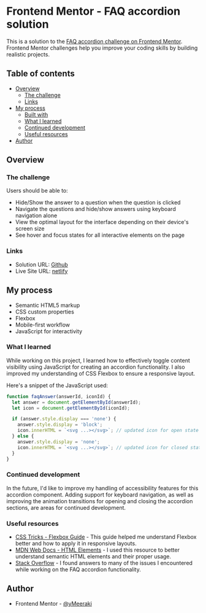# Frontend Mentor - FAQ accordion solution

This is a solution to the [FAQ accordion challenge on Frontend Mentor](https://www.frontendmentor.io/challenges/faq-accordion-wyfFdeBwBz). Frontend Mentor challenges help you improve your coding skills by building realistic projects. 

## Table of contents

- [Overview](#overview)
  - [The challenge](#the-challenge)
  - [Links](#links)
- [My process](#my-process)
  - [Built with](#built-with)
  - [What I learned](#what-i-learned)
  - [Continued development](#continued-development)
  - [Useful resources](#useful-resources)
- [Author](#author)


## Overview

### The challenge

Users should be able to:

- Hide/Show the answer to a question when the question is clicked
- Navigate the questions and hide/show answers using keyboard navigation alone
- View the optimal layout for the interface depending on their device's screen size
- See hover and focus states for all interactive elements on the page

### Links

- Solution URL: [Github](https://github.com/yMeeraki/FAQ-accordion)
- Live Site URL: [netlify](https://faq-fem.netlify.app)

## My process

- Semantic HTML5 markup
- CSS custom properties
- Flexbox
- Mobile-first workflow
- JavaScript for interactivity

### What I learned

While working on this project, I learned how to effectively toggle content visibility using JavaScript for creating an accordion functionality. I also improved my understanding of CSS Flexbox to ensure a responsive layout. 

Here's a snippet of the JavaScript used:

```js
function faqAnswer(answerId, iconId) {
  let answer = document.getElementById(answerId);
  let icon = document.getElementById(iconId);

  if (answer.style.display === 'none') {
    answer.style.display = 'block';
    icon.innerHTML = `<svg ...></svg>`; // updated icon for open state
  } else {
    answer.style.display = 'none';
    icon.innerHTML = `<svg ...></svg>`; // updated icon for closed state
  }
}
```

### Continued development

In the future, I'd like to improve my handling of accessibility features for this accordion component. Adding support for keyboard navigation, as well as improving the animation transitions for opening and closing the accordion sections, are areas for continued development.

### Useful resources

- [CSS Tricks - Flexbox Guide](https://css-tricks.com/snippets/css/a-guide-to-flexbox/) - This guide helped me understand Flexbox better and how to apply it in responsive layouts.
- [MDN Web Docs - HTML Elements](https://developer.mozilla.org/en-US/docs/Web/HTML/Element) - I used this resource to better understand semantic HTML elements and their proper usage.
- [Stack Overflow](https://stackoverflow.com/) - I found answers to many of the issues I encountered while working on the FAQ accordion functionality.

## Author

- Frontend Mentor - [@yMeeraki](https://www.frontendmentor.io/profile/yMeeraki)